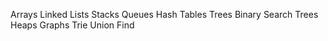 Arrays
Linked Lists
Stacks
Queues
Hash Tables
Trees
Binary Search Trees
Heaps
Graphs
Trie
Union Find
